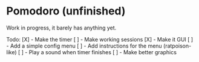# Pomodoro (unfinished)

Work in progress, it barely has anything yet.

Todo:
[X] - Make the timer
[ ] - Make working sessions
[X] - Make it GUI
[ ] - Add a simple config menu
[ ] - Add instructions for the menu (ratpoison-like)
[ ] - Play a sound when timer finishes
[ ] - Make better graphics

